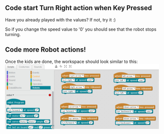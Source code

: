 ## Code start Turn Right action when Key Pressed

Have you already played with the values?
If not, try it :)

So if you change the speed value to '0' you should see that the robot stops turning.


## Code more Robot actions!

Once the kids are done, the workspace should look similar to this:
<img src="../images/3_KeyboardController_img005.JPG" width="600" alt="The workspace should look like this.">